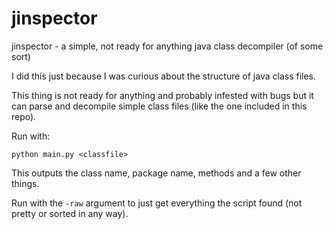 # jinspector
jinspector - a simple, not ready for anything java class decompiler (of some sort)

I did this just because I was curious about the structure of java class files.

This thing is not ready for anything and probably infested with bugs but it can parse and decompile simple class files (like the one included in this repo).

Run with:
```
python main.py <classfile>
```

This outputs the class name, package name, methods and a few other things.

Run with the `-raw` argument to just get everything the script found (not pretty or sorted in any way).
